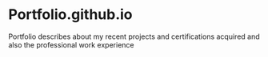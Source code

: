 # Portfolio.github.io
Portfolio describes about my recent projects and certifications acquired and also the professional work experience
